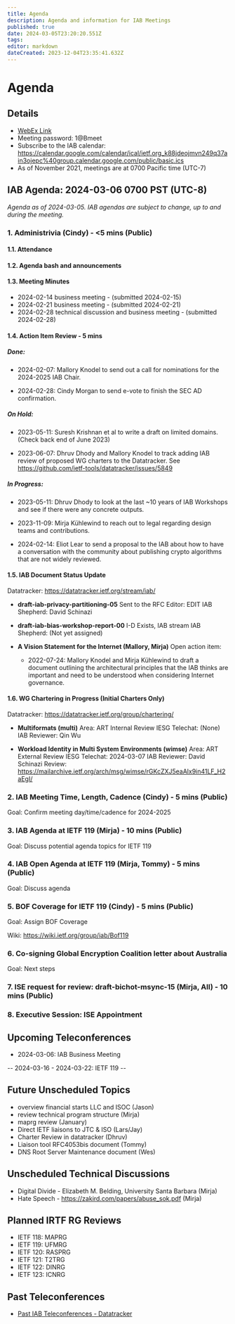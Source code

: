 ```yaml
---
title: Agenda
description: Agenda and information for IAB Meetings
published: true
date: 2024-03-05T23:20:20.551Z
tags: 
editor: markdown
dateCreated: 2023-12-04T23:35:41.632Z
---
```


# Agenda
## Details

* [WebEx Link](https://ietf.webex.com/ietf/j.php?MTID=m92c425d161e1be552b21d6b84b1c09f6)
* Meeting password: 1@Bmeet
* Subscribe to the IAB calendar: https://calendar.google.com/calendar/ical/ietf.org_k88jdeojmvn249q37ain3ojepc%40group.calendar.google.com/public/basic.ics
* As of November 2021, meetings are at 0700 Pacific time (UTC-7)

## IAB Agenda: 2024-03-06 0700 PST (UTC-8) 

*Agenda as of 2024-03-05. IAB agendas are subject to change, up to and during the meeting.*


### 1. Administrivia (Cindy) - <5 mins (Public)

#### 1.1. Attendance 

#### 1.2. Agenda bash and announcements 

#### 1.3. Meeting Minutes 

* 2024-02-14 business meeting - (submitted 2024-02-15)
* 2024-02-21 business meeting - (submitted 2024-02-21)
* 2024-02-28 technical discussion and business meeting - (submitted 2024-02-28)

#### 1.4. Action Item Review - 5 mins

##### Done:

* 2024-02-07: Mallory Knodel to send out a call for nominations for the 2024-2025 IAB Chair.

* 2024-02-28: Cindy Morgan to send e-vote to finish the SEC AD confirmation.

##### On Hold:

* 2023-05-11: Suresh Krishnan et al to write a draft on limited domains.    
   (Check back end of June 2023)

* 2023-06-07: Dhruv Dhody and Mallory Knodel to track adding IAB review of proposed WG charters to the Datatracker.
   See https://github.com/ietf-tools/datatracker/issues/5849

##### In Progress: 

* 2023-05-11: Dhruv Dhody to look at the last ~10 years of IAB Workshops and see if there were any concrete outputs.

* 2023-11-09: Mirja Kühlewind to reach out to legal regarding design teams and contributions.

* 2024-02-14: Eliot Lear to send a proposal to the IAB about how to have a conversation with the community about publishing crypto algorithms that are not widely reviewed.


#### 1.5. IAB Document Status Update

 Datatracker: https://datatracker.ietf.org/stream/iab/

- **draft-iab-privacy-partitioning-05**
Sent to the RFC Editor: EDIT
IAB Shepherd: David Schinazi

- **draft-iab-bias-workshop-report-00**
I-D Exists, IAB stream
IAB Shepherd: (Not yet assigned)

- **A Vision Statement for the Internet (Mallory, Mirja)**
     Open action item:
    - 2022-07-24: Mallory Knodel and Mirja Kühlewind to draft a document outlining the architectural principles that the IAB thinks are important and need to be understood when considering Internet governance.

#### 1.6. WG Chartering in Progress (Initial Charters Only)

 Datatracker: https://datatracker.ietf.org/group/chartering/	

- **Multiformats (multi)**
Area: ART
Internal Review
IESG Telechat: (None)
IAB Reviewer: Qin Wu

- **Workload Identity in Multi System Environments (wimse)**
Area: ART
External Review
IESG Telechat: 2024-03-07
IAB Reviewer: David Schinazi
Review: https://mailarchive.ietf.org/arch/msg/wimse/rGKcZXJ5eaAlx9in41LF_H2aEgI/


### 2. IAB Meeting Time, Length, Cadence (Cindy) - 5 mins (Public)

  Goal: Confirm meeting day/time/cadence for 2024-2025
  
### 3. IAB Agenda at IETF 119 (Mirja) - 10 mins (Public)

  Goal: Discuss potential agenda topics for IETF 119


### 4. IAB Open Agenda at IETF 119 (Mirja, Tommy) - 5 mins (Public)

  Goal: Discuss agenda


### 5. BOF Coverage for IETF 119 (Cindy) - 5 mins (Public)

  Goal: Assign BOF Coverage

  Wiki: https://wiki.ietf.org/group/iab/Bof119

### 6. Co-signing Global Encryption Coalition letter about Australia

  Goal: Next steps

### 7. ISE request for review: draft-bichot-msync-15 (Mirja, All) - 10 mins (Public)


### 8. Executive Session: ISE Appointment






## Upcoming Teleconferences 

* 2024-03-06: IAB Business Meeting

-- 2024-03-16 - 2024-03-22: IETF 119 --

## Future Unscheduled Topics 

* overview financial starts LLC and ISOC (Jason)
* review technical program structure (Mirja)
* maprg review (January)
* Direct IETF liaisons to JTC & ISO (Lars/Jay)
* Charter Review in datatracker (Dhruv)
* Liaison tool RFC4053bis document (Tommy)
* DNS Root Server Maintenance document (Wes)

## Unscheduled Technical Discussions

* Digital Divide - Elizabeth M. Belding, University Santa Barbara (Mirja)
* Hate Speech - https://zakird.com/papers/abuse_sok.pdf (Mirja)

## Planned IRTF RG Reviews 

* IETF 118: MAPRG
* IETF 119: UFMRG
* IETF 120: RASPRG
* IETF 121: T2TRG
* IETF 122: DINRG
* IETF 123: ICNRG

## Past Teleconferences 

* [Past IAB Teleconferences - Datatracker](https://datatracker.ietf.org/group/iab/meetings/)

